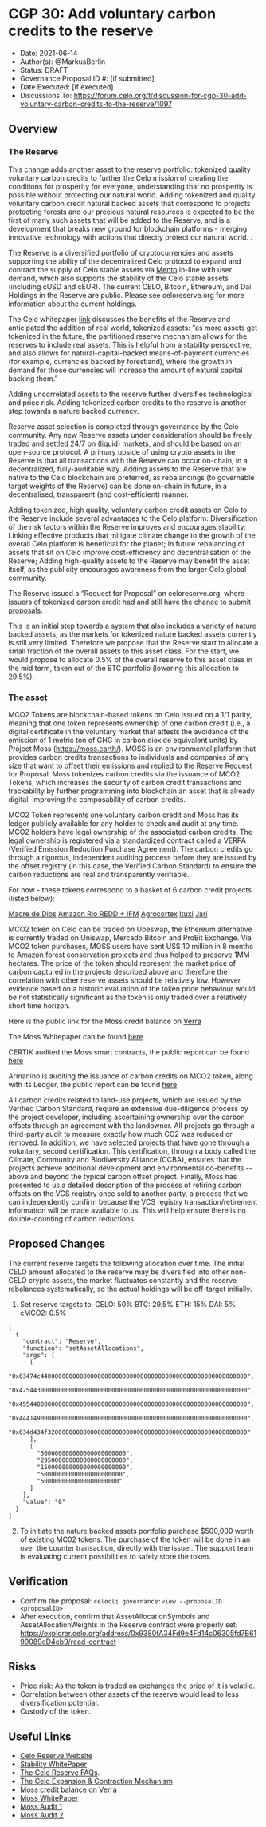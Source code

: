 # CGP 30: Add voluntary carbon credits to the reserve

- Date: 2021-06-14
- Author(s): @MarkusBerlin
- Status: DRAFT
- Governance Proposal ID #: [if submitted]
- Date Executed: [if executed]
- Discussions To: https://forum.celo.org/t/discussion-for-cgp-30-add-voluntary-carbon-credits-to-the-reserve/1097

## Overview

### The Reserve
This change adds another asset to the reserve portfolio: tokenized quality voluntary carbon credits to further the Celo mission of creating the conditions for prosperity for everyone, understanding that no prosperity is possible without protecting our natural world. Adding tokenized and quality voluntary carbon credit natural backed assets that correspond to projects protecting forests and our precious natural resources is expected to be the first of many such assets that will be added to the Reserve, and is a development that breaks new ground for blockchain platforms - merging innovative technology with actions that directly protect our natural world. . 

The Reserve is a diversified portfolio of cryptocurrencies and assets supporting the ability of the decentralized Celo protocol to expand and contract the supply of Celo stable assets via [Mento](https://docs.celo.org/celo-codebase/protocol/stability/doto) in-line with user demand, which also supports the stability of the Celo stable assets (including cUSD and cEUR). The current CELO, Bitcoin, Ethereum, and Dai Holdings in the Reserve are public. Please see celoreserve.org for more information about the current holdings.

The Celo whitepaper [link](https://celo.org/papers/whitepaper) discusses  the benefits of the Reserve and anticipated the addition of real world, tokenized assets: “as more assets get tokenized in the future, the partitioned reserve mechanism allows for the reserves to include real assets. This is helpful from a stability perspective, and also allows for natural-capital-backed means-of-payment currencies (for example, currencies backed by forestland), where the growth in demand for those currencies will increase the amount of natural capital backing them.” 

Adding uncorrelated assets to the reserve further diversifies technological and price risk. Adding tokenized carbon credits to the reserve is another step towards a nature backed currency. 

Reserve asset selection is completed through governance by the Celo community. Any new Reserve assets under consideration should be freely traded and settled 24/7 on (liquid) markets, and should be based on an open-source protocol. A primary upside of using crypto assets in the Reserve is that all transactions with the Reserve can occur on-chain, in a decentralized, fully-auditable way. Adding assets to the Reserve that are native to the Celo blockchain are preferred, as rebalancings (to governable target weights of the Reserve) can be done on-chain in future, in a decentralised, transparent (and cost-efficient) manner. 

Adding tokenized, high quality, voluntary carbon credit assets on Celo to the Reserve include several advantages to the Celo platform: 
Diversification of the risk factors within the Reserve improves and encourages stability;
Linking effective products that mitigate climate change to the growth of the overall Celo platform is beneficial for the planet;
In future rebalancing of assets that sit on Celo improve cost-efficiency and decentralisation of the Reserve;
Adding high-quality assets to the Reserve may benefit the asset itself, as the publicity encourages awareness from the larger Celo global community.

The Reserve issued a “Request for Proposal” on celoreserve.org, where issuers of tokenized carbon credit had and still have the chance to submit [proposals](https://celoreserve.org/assets/request_for_proposal_natural_backed_assets-april2021.1.pdf). 

This is an initial step towards a system that also includes a variety of nature backed assets, as the markets for tokenized nature backed assets currently is still very limited. Therefore we propose that the Reserve start to allocate a small fraction of the overall assets to this asset class. For the start, we would propose to allocate 0.5% of the overall reserve to this asset class in the mid term, taken out of the BTC portfolio (lowering this allocation to 29.5%). 

### The asset
MCO2 Tokens are blockchain-based tokens on Celo issued on a 1/1 parity, meaning that one token represents ownership of one carbon credit (i.e., a digital certificate in the voluntary market that attests the avoidance of the emission of 1 metric ton of GHG in carbon dioxide equivalent units) by Project Moss (https://moss.earth/). 
MOSS is an environmental platform that provides carbon credits transactions to individuals and companies of any size that want to offset their emissions and replied to the Reserve Request for Proposal.
Moss tokenizes carbon credits via the issuance of MCO2 Tokens, which increases
the security of carbon credit transactions and trackability by further programming into
blockchain an asset that is already digital, improving the composability of
carbon credits.

MCO2 Token represents one voluntary carbon credit and Moss has its ledger publicly available for any holder to check and audit at any time. MCO2 holders have legal ownership of the associated carbon credits. The legal ownership is registered via a standardized contract called a VERPA (Verified Emission Reduction Purchase Agreement). The carbon credits go through a rigorous, independent auditing process before they are issued by the offset registry (in this case, the Verified Carbon Standard) to ensure the carbon reductions are real and transparently verifiable.

For now - these tokens correspond to a basket of 6 carbon credit projects (listed below): 

[Madre de Dios](https://registry.verra.org/app/projectDetail/VCS/844)
[Amazon Rio REDD + IFM](https://registry.verra.org/app/projectDetail/VCS/1147)
[Agrocortex](https://registry.verra.org/app/projectDetail/VCS/1686)
[Ituxi](https://registry.verra.org/app/projectDetail/VCS/1654)
[Jari](https://registry.verra.org/app/projectDetail/VCS/1811)

MCO2 token on Celo can be traded on Ubeswap, the Ethereum alternative is currently traded on Uniswap, Mercado Bitcoin and ProBit Exchange. Via MCO2 token purchases, MOSS users have sent US$ 10 million in 8 months to Amazon forest conservation projects and thus helped to preserve 1MM hectares. 
The price of the token should represent the market price of carbon captured in the projects described above and therefore the correlation with other reserve assets should be relatively low. However evidence based on a historic evaluation of the token price behaviour would be not statistically significant as the token is only traded over a relatively short time horizon. 

Here is the public link for the Moss credit balance on [Verra](https://registry.verra.org/mymodule/rpt/myRpt.asp?r=205&idSubAccount=6612)

The Moss Whitepaper can be found [here](https://v.fastcdn.co/u/f3b4407f/54475626-0-Moss-white-paper-eng.pdf)

CERTIK audited the Moss smart contracts, the public report can be found [here](https://static.moss.earth/Audit_Report_CertiK.pdf)

Armanino is auditing the issuance of carbon credits on MCO2 token, along with its
Ledger, the public report can be found [here](https://moss.earth/wp-content/uploads/2021/02/Moss.Earth-AUP-Report-2021-Final-External.pdf)

All carbon credits related to land-use projects, which are issued by the Verified Carbon Standard, require an extensive due-diligence process by the project developer, including ascertaining ownership over the carbon offsets through an agreement with the landowner.  All projects go through a third-party audit to measure exactly how much CO2 was reduced or removed.  In addition, we have selected projects that have gone through a voluntary, second certification.  This certification, through a body called the Climate, Community and Biodiversity Alliance (CCBA), ensures that the projects achieve additional development and environmental co-benefits -- above and beyond the typical carbon offset project.  Finally, Moss has presented to us a detailed description of the process of retiring carbon offsets on the VCS registry once sold to another party, a process that we can independently confirm because the VCS registry transaction/retirement information will be made available to us. This will help ensure there is no double-counting of carbon reductions.

## Proposed Changes
The current reserve targets the following allocation over time. The initial CELO amount allocated to the reserve may be diversified into other non-CELO crypto assets, the market fluctuates constantly and the reserve rebalances systematically, so the actual holdings will be off-target initially.
1. Set reserve targets to: 
CELO: 50%
BTC: 29.5%
ETH: 15%
DAI: 5%
cMCO2: 0.5%

```
[
  {
    "contract": "Reserve",
    "function": "setAssetAllocations",
    "args": [
      [
        "0x63474c4400000000000000000000000000000000000000000000000000000000",
        "0x4254430000000000000000000000000000000000000000000000000000000000",
        "0x4554480000000000000000000000000000000000000000000000000000000000",
        "0x4441490000000000000000000000000000000000000000000000000000000000",
        "0x634d434f32000000000000000000000000000000000000000000000000000000"
      ],
      [
        "500000000000000000000000",
        "295000000000000000000000",
        "150000000000000000000000",
        "50000000000000000000000",
        "5000000000000000000000"
      ]
    ],
    "value": "0"
  }
]
```

2. To initiate the nature backed assets portfolio purchase $500,000 worth of existing MC02 tokens. The purchase of the token will be done in an over the counter transaction, directly with the issuer. The support team is evaluating current possibilities to safely store the token. 

## Verification
- Confirm the proposal: `celocli governance:view --proposalID <proposalID>`
- After execution, confirm that AssetAllocationSymbols and AssetAllocationWeights in the Reserve contract were properly set:
https://explorer.celo.org/address/0x9380fA34Fd9e4Fd14c06305fd7B6199089eD4eb9/read-contract

## Risks
- Price risk: As the token is traded on exchanges the price of it is volatile. 
- Correlation between other assets of the reserve would lead to less diversification potential. 
- Custody of the token. 

## Useful Links
* [Celo Reserve Website](https://celoreserve.org/)
* [Stability WhitePaper](https://celo.org/papers/Celo_Stability_Analysis.pdf)
* [The Celo Reserve FAQs](https://medium.com/celoorg/the-celo-reserve-faqs-f3f7cbb1991f). 
* [The Celo Expansion & Contraction Mechanism](https://medium.com/celoorg/zooming-in-on-the-celo-expansion-contraction-mechanism-446ca7abe4f)
* [Moss credit balance on Verra](https://registry.verra.org/mymodule/rpt/myRpt.asp?r=205&idSubAccount=6612)
* [Moss WhitePaper](https://v.fastcdn.co/u/f3b4407f/54475626-0-Moss-white-paper-eng.pdf)
* [Moss Audit 1](https://static.moss.earth/Audit_Report_CertiK.pdf)
* [Moss Audit 2](https://moss.earth/wp-content/uploads/2021/02/Moss.Earth-AUP-Report-2021-Final-External.pdf)
